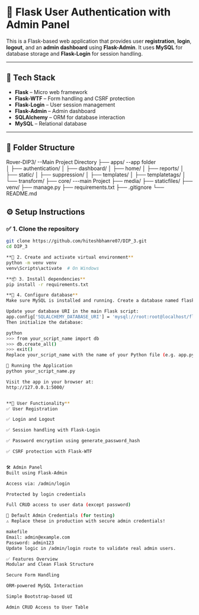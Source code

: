 # 🔐 Flask User Authentication with Admin Panel

This is a Flask-based web application that provides user **registration**, **login**, **logout**, and an **admin dashboard** using **Flask-Admin**. It uses **MySQL** for database storage and **Flask-Login** for session handling.

---

## 🧰 Tech Stack

- **Flask** – Micro web framework  
- **Flask-WTF** – Form handling and CSRF protection  
- **Flask-Login** – User session management  
- **Flask-Admin** – Admin dashboard  
- **SQLAlchemy** – ORM for database interaction  
- **MySQL** – Relational database  

---

## 📂 Folder Structure

Rover-DIP3/                                --Main Project  Directory
├── apps/                                  --app folder  
│ ├── authentication/
│ ├── dashboard/
│ ├── home/
│ ├── reports/
│ ├── static/
│ ├── suppression/
│ ├── templates/
│ ├── templatetags/
│ └── transform/
├── core/                              ---main Project 
├── media/
├── staticfiles/
├── venv/
├── manage.py
├── requirements.txt
├── .gitignore
└── README.md

## ⚙️ Setup Instructions

### ✅ 1. Clone the repository

```bash
git clone https://github.com/hiteshbhamre07/DIP_3.git
cd DIP_3

**🐍 2. Create and activate virtual environment**
python -m venv venv
venv\Scripts\activate  # On Windows

**📦 3. Install dependencies**
pip install -r requirements.txt

**🔧 4. Configure database**
Make sure MySQL is installed and running. Create a database named flaskapp_db.

Update your database URI in the main Flask script:
app.config['SQLALCHEMY_DATABASE_URI'] = 'mysql://root:root@localhost/flaskapp_db'
Then initialize the database:

python
>>> from your_script_name import db
>>> db.create_all()
>>> exit()
Replace your_script_name with the name of your Python file (e.g. app.py).

🚀 Running the Application
python your_script_name.py

Visit the app in your browser at:
http://127.0.0.1:5000/


**👤 User Functionality**
✅ User Registration

✅ Login and Logout

✅ Session handling with Flask-Login

✅ Password encryption using generate_password_hash

✅ CSRF protection with Flask-WTF


🛠 Admin Panel
Built using Flask-Admin

Access via: /admin/login

Protected by login credentials

Full CRUD access to user data (except password)

🔐 Default Admin Credentials (for testing)
⚠️ Replace these in production with secure admin credentials!

makefile
Email: admin@example.com  
Password: admin123
Update logic in /admin/login route to validate real admin users.

✅ Features Overview
Modular and Clean Flask Structure

Secure Form Handling

ORM-powered MySQL Interaction

Simple Bootstrap-based UI

Admin CRUD Access to User Table

